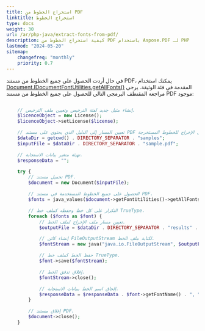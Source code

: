 ```yaml
---
title: استخراج الخطوط من PDF 
linktitle: استخراج الخطوط
type: docs
weight: 30
url: /ar/php-java/extract-fonts-from-pdf/
description: كيفية استخراج الخطوط من PDF باستخدام Aspose.PDF لـ PHP
lastmod: "2024-05-20"
sitemap:
    changefreq: "monthly"
    priority: 0.7
---
```


في حال أردت الحصول على جميع الخطوط من مستند PDF، يمكنك استخدام [Document.IDocumentFontUtilities.getAllFonts()](https://reference.aspose.com/pdf/java/com.aspose.pdf/document/#getFontUtilities--) المقدمة في فئة الوثيقة.
يرجى مراجعة المقتطف البرمجي التالي للحصول على جميع الخطوط من مستند PDF موجود:

```php

    // إنشاء مثيل جديد لفئة الترخيص وتعيين ملف الترخيص.
    $licenceObject = new License();
    $licenceObject->setLicense($license);

    // تعيين المسار إلى الدليل الذي يحتوي على مستند PDF ودليل الإخراج للخطوط المستخرجة.
    $dataDir = getcwd() . DIRECTORY_SEPARATOR . "samples";
    $inputFile = $dataDir . DIRECTORY_SEPARATOR . "sample.pdf";

    // تهيئة متغير بيانات الاستجابة.
    $responseData = "";

    try {
        // تحميل مستند PDF.
        $document = new Document($inputFile);

        // الحصول على جميع الخطوط المستخدمة في مستند PDF.
        $fonts = java_values($document->getFontUtilities()->getAllFonts());

        // التكرار على كل خط وحفظه كملف خط TrueType.
        foreach ($fonts as $font) {
            // تعيين مسار ملف الإخراج لملف الخط.
            $outputFile = $dataDir . DIRECTORY_SEPARATOR . "results" . DIRECTORY_SEPARATOR . $font->getFontName() . ".ttf";

            // إنشاء كائن FileOutputStream لكتابة ملف الخط.
            $fontStream = new java("java.io.FileOutputStream", $outputFile);

            // حفظ الخط كملف خط TrueType.
            $font->save($fontStream);

            // إغلاق تدفق الخط.
            $fontStream->close();

            // إلحاق اسم الخط ببيانات الاستجابة.
            $responseData = $responseData . $font->getFontName() . ", ";
        }

        // إغلاق مستند PDF.
        $document->close();
    }
```